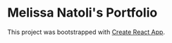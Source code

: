 # Melissa Natoli's Portfolio

This project was bootstrapped with [Create React App](https://github.com/facebook/create-react-app).


